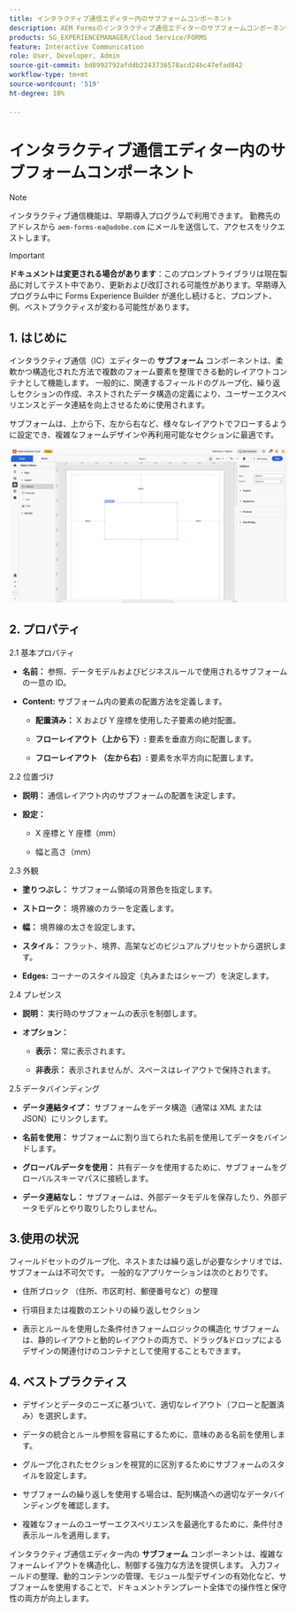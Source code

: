 ```yaml
---
title: インタラクティブ通信エディター内のサブフォームコンポーネント
description: AEM Formsのインタラクティブ通信エディターのサブフォームコンポーネントを使用すると、複数のフォーム要素を柔軟かつ構造化された方法で整理できます。
products: SG_EXPERIENCEMANAGER/Cloud Service/FORMS
feature: Interactive Communication
role: User, Developer, Admin
source-git-commit: bd8992792afddb2243736578acd24bc47efad842
workflow-type: tm+mt
source-wordcount: '519'
ht-degree: 10%

---
```



# インタラクティブ通信エディター内のサブフォームコンポーネント

>[!NOTE]
>
> インタラクティブ通信機能は、早期導入プログラムで利用できます。 勤務先のアドレスから `aem-forms-ea@adobe.com` にメールを送信して、アクセスをリクエストします。

>[!IMPORTANT]
>
> **ドキュメントは変更される場合があります**：このプロンプトライブラリは現在製品に対してテスト中であり、更新および改訂される可能性があります。早期導入プログラム中に Forms Experience Builder が進化し続けると、プロンプト、例、ベストプラクティスが変わる可能性があります。

## &#x200B;1. はじめに

インタラクティブ通信（IC）エディターの **サブフォーム** コンポーネントは、柔軟かつ構造化された方法で複数のフォーム要素を整理できる動的レイアウトコンテナとして機能します。 一般的に、関連するフィールドのグループ化、繰り返しセクションの作成、ネストされたデータ構造の定義により、ユーザーエクスペリエンスとデータ連結を向上させるために使用されます。

サブフォームは、上から下、左から右など、様々なレイアウトでフローするように設定でき、複雑なフォームデザインや再利用可能なセクションに最適です。

![IC Docu の検索 ](/help/forms/interactive-communication/assets/subform.png)

## &#x200B;2. プロパティ

2.1 基本プロパティ

- **名前：** 参照、データモデルおよびビジネスルールで使用されるサブフォームの一意の ID。

- **Content:** サブフォーム内の要素の配置方法を定義します。

   - **配置済み：** X および Y 座標を使用した子要素の絶対配置。

   - **フローレイアウト（上から下）:** 要素を垂直方向に配置します。

   - **フローレイアウト （左から右）:** 要素を水平方向に配置します。

2.2 位置づけ

- **説明：** 通信レイアウト内のサブフォームの配置を決定します。

- **設定：**

   - X 座標と Y 座標（mm）

   - 幅と高さ（mm）

2.3 外観

- **塗りつぶし：** サブフォーム領域の背景色を指定します。

- **ストローク：** 境界線のカラーを定義します。

- **幅：** 境界線の太さを設定します。

- **スタイル：** フラット、境界、高架などのビジュアルプリセットから選択します。

- **Edges:** コーナーのスタイル設定（丸みまたはシャープ）を決定します。

2.4 プレゼンス

- **説明：** 実行時のサブフォームの表示を制御します。

- **オプション：**

   - **表示：** 常に表示されます。

   - **非表示：** 表示されませんが、スペースはレイアウトで保持されます。

2.5 データバインディング

- **データ連結タイプ：** サブフォームをデータ構造（通常は XML または JSON）にリンクします。

- **名前を使用：** サブフォームに割り当てられた名前を使用してデータをバインドします。

- **グローバルデータを使用：** 共有データを使用するために、サブフォームをグローバルスキーマパスに接続します。

- **データ連結なし：** サブフォームは、外部データモデルを保存したり、外部データモデルとやり取りしたりしません。

## 3.使用の状況

フィールドセットのグループ化、ネストまたは繰り返しが必要なシナリオでは、サブフォームは不可欠です。 一般的なアプリケーションは次のとおりです。

- 住所ブロック （住所、市区町村、郵便番号など）の整理

- 行項目または複数のエントリの繰り返しセクション

- 表示とルールを使用した条件付きフォームロジックの構造化
サブフォームは、静的レイアウトと動的レイアウトの両方で、ドラッグ&amp;ドロップによるデザインの関連付けのコンテナとして使用することもできます。

## &#x200B;4. ベストプラクティス

- デザインとデータのニーズに基づいて、適切なレイアウト（フローと配置済み）を選択します。

- データの統合とルール参照を容易にするために、意味のある名前を使用します。

- グループ化されたセクションを視覚的に区別するためにサブフォームのスタイルを設定します。

- サブフォームの繰り返しを使用する場合は、配列構造への適切なデータバインディングを確認します。

- 複雑なフォームのユーザーエクスペリエンスを最適化するために、条件付き表示ルールを適用します。

インタラクティブ通信エディター内の **サブフォーム** コンポーネントは、複雑なフォームレイアウトを構造化し、制御する強力な方法を提供します。 入力フィールドの整理、動的コンテンツの管理、モジュール型デザインの有効化など、サブフォームを使用することで、ドキュメントテンプレート全体での操作性と保守性の両方が向上します。


